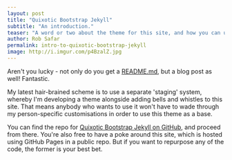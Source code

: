 ```yaml
---
layout: post
title: "Quixotic Bootstrap Jekyll"
subtitle: "An introduction."
teaser: "A word or two about the theme for this site, and how you can use it too."
author: Rob Safar
permalink: intro-to-quixotic-bootstrap-jekyll
image: http://i.imgur.com/p4BzalZ.jpg
---
```


Aren't you lucky - not only do you get a [README.md](https://github.com/whereof-thereof/quixotic-bootstrap-jekyll#quixotic-bootstrap-jekyll), but a blog post as well! Fantastic.

My latest hair-brained scheme is to use a separate 'staging' system, whereby I'm developing a theme alongside adding bells and whistles to this site. That means anybody who wants to use it won't have to wade through my person-specific customisations in order to use this theme as a base. 

You can find the repo for [Quixotic Bootstrap Jekyll on GitHub](https://github.com/whereof-thereof/quixotic-bootstrap-jekyll), and proceed from there. You're also free to have a poke around this site, which is hosted using GitHub Pages in a public repo. But if you want to repurpose any of the code, the former is your best bet.